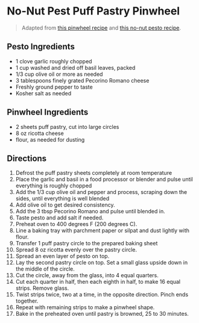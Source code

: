 # No-Nut Pest Puff Pastry Pinwheel

> Adapted from [this pinwheel recipe](https://www.allrecipes.com/recipe/254216/pesto-puff-pastry-pinwheel/) and [this no-nut pesto recipe](https://themom100.com/recipe/nut-free-basil-pesto-with-pecorino-romano/).

## Pesto Ingredients
* 1 clove garlic roughly chopped
* 1 cup washed and dried off basil leaves, packed
* 1/3 cup olive oil or more as needed
* 3 tablespoons finely grated Pecorino Romano cheese
* Freshly ground pepper to taste
* Kosher salt as needed

## Pinwheel Ingredients
* 2 sheets puff pastry, cut into large circles
* 8 oz ricotta cheese
* flour, as needed for dusting

## Directions
1. Defrost the puff pastry sheets completely at room temperature
1. Place the garlic and basil in a food processor or blender and pulse until everything is roughly chopped
1. Add the 1/3 cup olive oil and pepper and process, scraping down the sides, until everything is well blended
1. Add olive oil to get desired consistency.
1. Add the 3 tbsp Pecorino Romano and pulse until blended in.
1. Taste pesto and add salt if needed.
1. Preheat oven to 400 degrees F (200 degrees C).
1. Line a baking tray with parchment paper or silpat and dust lightly with flour.
1. Transfer 1 puff pastry circle to the prepared baking sheet
1. Spread 8 oz ricotta evenly over the pastry circle.
1. Spread an even layer of pesto on top.
1. Lay the second pastry circle on top. Set a small glass upside down in the middle of the circle.
1. Cut the circle, away from the glass, into 4 equal quarters.
1. Cut each quarter in half, then each eighth in half, to make 16 equal strips. Remove glass.
1. Twist strips twice, two at a time, in the opposite direction. Pinch ends together.
1. Repeat with remaining strips to make a pinwheel shape.
1. Bake in the preheated oven until pastry is browned, 25 to 30 minutes.
